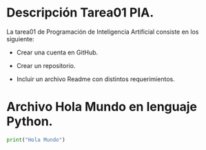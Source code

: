 # Descripción Tarea01 PIA.

La tarea01 de Programación de Inteligencia Artificial consiste en los siguiente:

- Crear una cuenta en GitHub.

- Crear un repositorio.

- Incluir un archivo Readme con distintos requerimientos.


# Archivo Hola Mundo en lenguaje Python.

```python
print("Hola Mundo")